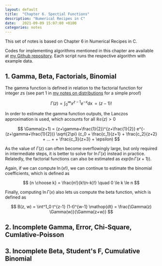 ```yaml
---
layout: default
title:  "Chapter 6. Spectial Functions"
description: "Numerical Recipes in C"
date:   2021-09-09 15:07:00 +0100
categories: notes
---
```


This set of notes is based on Chapter 6 in Numerical Recipes in C. 


Codes for implementing algorithms mentioned in this chapter are available at [my Github repository](https://github.com/jadecci/numerical_recipes_c). Each script runs the respective algorithm with example data.

## 1. Gamma, Beta, Factorials, Binomial

The gamma function is defined in relation to the factorial function for integer $z$s (see part 1 in [my notes on distributions](https://jadecci.github.io/notes/Distribution.html) for a simple proof)

$$
\Gamma(z) = \int^{\infty}_0 x^{z-1}e^{-x} \mathop{dx} = (z-1)!
$$

In order to estimate the gamma function outputs, the Lanczos approximation is used, which accounts for all $\mathbb{Re} (z)>0$

$$
\Gamma(z+1) = (z+\gamma+\frac{1}{2})^{z+\frac{1}{2}} e^{-(z+\gamma+\frac{1}{2})} \sqrt{2\pi} (c_0 + \frac{c_1}{z+1} + \frac{c_2}{z+2} + ... +  + \frac{c_3}{z+3} + \epsilon)
$$

As the value of $\Gamma(z)$ can often become overflowingly large, but only required in intermediate steps, it is better to solve for $\ln \Gamma(x)$ instead in practice. Relatedly, the factorial functions can also be estimated as $exp(\ln \Gamma(x+1))$. 

Again, if we can compute $\ln (x!)$, we can continue to estimate the binomial coefficients, which is defined as

$$
{n \choose k} = \frac{n!}{k!(n-k)!} \quad 0 \le k \le n
$$

Finally, computing $\ln \Gamma(x)$ also lets us compute the beta function, which is defined as

$$
B(z, w) = \int^1_0 t^{z-1} (1-t)^{w-1} \mathop{dt} = \frac{\Gamma(z) \Gamma(w)}{\Gamma(z+w)}
$$

## 2. Incomplete Gamma, Error, Chi-Square, Cumlative-Poisson

## 3. Incomplete Beta, Student's F, Cumulative Binomial